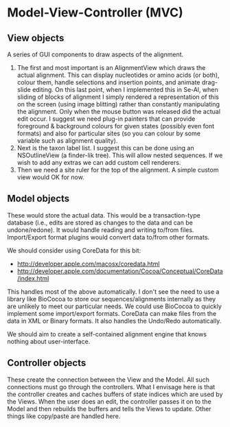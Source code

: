 # Model-View-Controller (MVC) #

## View objects ##

A series of GUI components to draw aspects of the alignment.
  1. The first and most important is an AlignmentView which draws the actual alignment. This can display nucleotides or amino acids (or both), colour them, handle selections and insertion points, and animate drag-slide editing. On this last point, when I implemented this in Se-Al, when sliding of blocks of alignment I simply rendered a representation of this on the screen (using image blitting) rather than constantly manipulating the alignment. Only when the mouse button was released did the actual edit occur. I suggest we need plug-in painters that can provide foreground & background colours for given states (possibly even font formats) and also for particular sites (so you can colour by some variable such as alignment quality).
  1. Next is the taxon label list. I suggest this can be done using an NSOutlineView (a finder-lik tree). This will allow nested sequences. If we wish to add any extras we can add custom cell renderers.
  1. Then we need a site ruler for the top of the alignment. A simple custom view would OK for now.

## Model objects ##

These would store the actual data. This would be a transaction-type database (i.e., edits are stored as changes to the data and can be undone/redone). It would handle reading and writing to/from files. Import/Export format plugins would convert data to/from other formats.

We should consider using CoreData for this bit:

  * http://developer.apple.com/macosx/coredata.html
  * http://developer.apple.com/documentation/Cocoa/Conceptual/CoreData/index.html

This handles most of the above automatically. I don't see the need to use a library like BioCocoa to store our sequences/alignments internally as they are unlikely to meet our particular needs. We could use BioCocoa to quickly implement some import/export formats. CoreData can make files from the data in XML or Binary formats. It also handles the Undo/Redo automatically.

We should aim to create a self-contained alignment engine that knows nothing about user-interface.

## Controller objects ##

These create the connection between the View and the Model. All such connections must go through the controllers. What I envisage here is that the controller creates and caches buffers of state indices which are used by the Views. When the user does an edit, the controller passes it on to the Model and then rebuilds the buffers and tells the Views to update. Other things like copy/paste are handled here.
